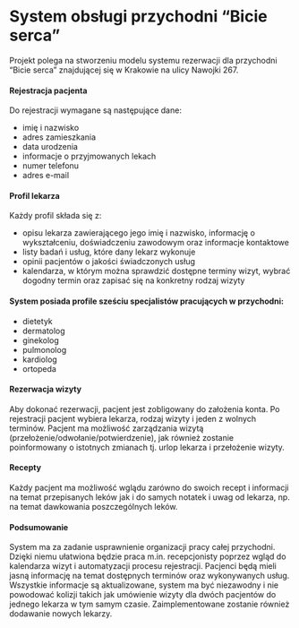 
# System obsługi przychodni “Bicie serca”

Projekt polega na stworzeniu modelu systemu rezerwacji dla przychodni “Bicie serca” znajdującej się w Krakowie na ulicy Nawojki 267.

#### Rejestracja pacjenta
Do rejestracji wymagane są następujące dane:
- imię i nazwisko
- adres zamieszkania 
- data urodzenia
- informacje o przyjmowanych lekach
- numer telefonu
- adres e-mail 

#### Profil lekarza 
Każdy profil składa się z: 
- opisu lekarza zawierającego jego imię i nazwisko, informację o wykształceniu, doświadczeniu zawodowym oraz informacje kontaktowe
- listy badań i usług, które dany lekarz wykonuje
- opinii pacjentów o jakości świadczonych usług 
- kalendarza, w którym można sprawdzić dostępne terminy wizyt, wybrać dogodny termin oraz zapisać się na konkretny rodzaj wizyty

#### System posiada profile sześciu specjalistów pracujących w przychodni:
- dietetyk 
- dermatolog
- ginekolog
- pulmonolog
- kardiolog
- ortopeda


#### Rezerwacja wizyty
Aby dokonać rezerwacji, pacjent jest zobligowany do założenia konta.
Po rejestracji pacjent wybiera lekarza, rodzaj wizyty i jeden z wolnych terminów. 
Pacjent ma możliwość zarządzania wizytą (przełożenie/odwołanie/potwierdzenie), jak również zostanie poinformowany o istotnych zmianach tj. urlop lekarza i przełożenie wizyty.

#### Recepty
Każdy pacjent ma możliwość wglądu zarówno do swoich recept i informacji na temat przepisanych leków jak i do samych notatek i uwag od lekarza, np. na temat dawkowania poszczególnych leków.

#### Podsumowanie
System ma za zadanie usprawnienie organizacji pracy całej przychodni. Dzięki niemu ułatwiona będzie praca m.in. recepcjonisty poprzez wgląd do kalendarza wizyt i automatyzacji procesu rejestracji. Pacjenci będą mieli jasną informację na temat dostępnych terminów oraz wykonywanych usług. Wszystkie informacje są aktualizowane, system ma być niezawodny i nie powodować kolizji takich jak umówienie wizyty dla dwóch pacjentów do jednego lekarza w tym samym czasie. Zaimplementowane zostanie również dodawanie nowych lekarzy.


